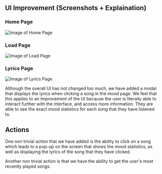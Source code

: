 ## UI Improvement (Screenshots + Explaination)

### Home Page
![Image of Home Page]()

### Load Page
![Image of Load Page]()

### Lyrics Page
![Image of Lyrics Page]()


Although the overall UI has not changed too much, we have added a modal that displays the lyrics when clicking a song in the mood page. We feel that this applies to an improvement of the UI because the user is literally able to interact further with the interface, and access more information. They are able to see the exact mood statistics for each song that they have listened to. 


## Actions 

One non trivial action that we have added is the ability to click on a song which leads to a pop-up on the screen that shows the mood statistics, as well as displaying the lyrics of the song that they have clicked. 

Another non trivial action is that we have the ability to get the user's most recently played songs.
